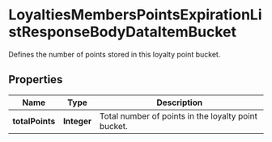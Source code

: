

# LoyaltiesMembersPointsExpirationListResponseBodyDataItemBucket

Defines the number of points stored in this loyalty point bucket.

## Properties

| Name | Type | Description |
|------------ | ------------- | ------------- |
|**totalPoints** | **Integer** | Total number of points in the loyalty point bucket. |



